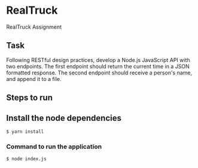 # RealTruck
RealTruck Assignment

## Task
Following RESTful design practices, develop a Node.js JavaScript API with two endpoints. The first endpoint should return the current time in a JSON formatted response. The second endpoint should receive a person's name, and append it to a file.

## Steps to run

## Install the node dependencies
```
$ yarn install
```
### Command to run the application
```
$ node index.js
```